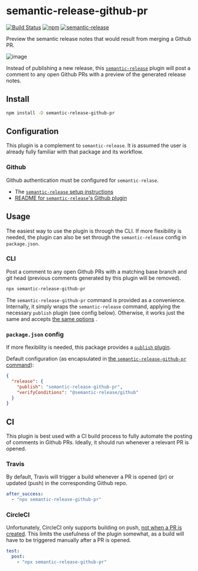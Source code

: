 # semantic-release-github-pr
[![Build Status](https://travis-ci.org/Updater/semantic-release-github-pr.svg?branch=master)](https://travis-ci.org/Updater/semantic-release-github-pr) [![npm](https://img.shields.io/npm/v/semantic-release-github-pr.svg)](https://www.npmjs.com/package/semantic-release-github-pr) [![semantic-release](https://img.shields.io/badge/%20%20%F0%9F%93%A6%F0%9F%9A%80-semantic--release-e10079.svg)](https://github.com/semantic-release/semantic-release)

Preview the semantic release notes that would result from merging a Github PR.

![image](https://user-images.githubusercontent.com/356320/33625928-257bc906-d9c7-11e7-9adb-de85726952eb.png)

Instead of publishing a new release, this [`semantic-release`](https://github.com/semantic-release/semantic-release) plugin will post a comment to any open Github PRs with a preview of the generated release notes.

## Install
```bash
npm install -D semantic-release-github-pr
```

## Configuration
This plugin is a complement to `semantic-release`. It is assumed the user is already fully familiar with that package and its workflow.

### Github
Github authentication must be configured for `semantic-relase`. 

* The [`semantic-release` setup instructions](https://github.com/semantic-release/semantic-release#setup)
* [README for `semantic-release`'s Github plugin](https://github.com/semantic-release/github/#github-repository-authentication)

## Usage
The easiest way to use the plugin is through the CLI. If more flexibility is needed, the plugin can also be set through the `semantic-release` config in `package.json`.

### CLI
Post a comment to any open Github PRs with a matching base branch and git head (previous comments generated by this plugin will be removed).
```bash
npx semantic-release-github-pr
```

The `semantic-release-github-pr` command is provided as a convenience. Internally, it simply wraps the `semantic-release` command, applying the necessary `publish` plugin (see config below). Otherwise, it works just the same and accepts [the same options](https://github.com/semantic-release/semantic-release#cli) .

### `package.json` config
If more flexibility is needed, this package provides a [`publish` plugin](https://github.com/semantic-release/semantic-release#publish).

Default configuration (as encapsulated in [the `semantic-release-github-pr` command](https://github.com/Updater/semantic-release-github-pr/blob/master/bin/semantic-release-github-pr.js)):
```json
{
  "release": {
    "publish": "semantic-release-github-pr",
    "verifyConditions": "@semantic-release/github"
  }
}
```

## CI
This plugin is best used with a CI build process to fully automate the posting of comments in Github PRs. Ideally, it should run whenever a relevant PR is opened.

### Travis
By default, Travis will trigger a build whenever a PR is opened (pr) or updated (push) in the corresponding Github repo. 

```yaml
after_success:
  - "npx semantic-release-github-pr"
```

### CircleCI
Unfortunately, CircleCI only supports building on push, [not when a PR is created](https://discuss.circleci.com/t/trigger-new-build-on-pr/4219). This limits the usefulness of the plugin somewhat, as a build will have to be triggered manually after a PR is opened.

```yaml
test:
  post:
    - "npx semantic-release-github-pr"
```